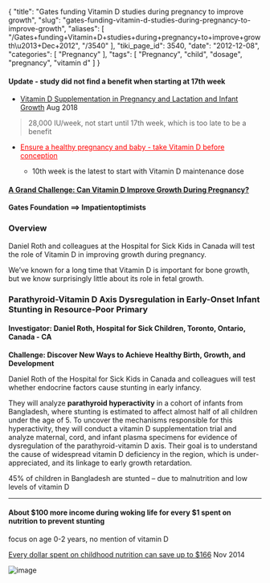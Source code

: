 {
    "title": "Gates funding Vitamin D studies during pregnancy to improve growth",
    "slug": "gates-funding-vitamin-d-studies-during-pregnancy-to-improve-growth",
    "aliases": [
        "/Gates+funding+Vitamin+D+studies+during+pregnancy+to+improve+growth\u2013+Dec+2012",
        "/3540"
    ],
    "tiki_page_id": 3540,
    "date": "2012-12-08",
    "categories": [
        "Pregnancy"
    ],
    "tags": [
        "Pregnancy",
        "child",
        "dosage",
        "pregnancy",
        "vitamin d"
    ]
}


#### Update - study did not find a benefit when starting at 17th week

* [Vitamin D Supplementation in Pregnancy and Lactation and Infant Growth](https://www.ncbi.nlm.nih.gov/pubmed/30089075) Aug 2018

> 28,000 IU/week, not start until 17th week, which is too late to be a benefit

* <a href="/posts/ensure-a-healthy-pregnancy-and-baby-take-vitamin-d-before-conception" style="color: red; text-decoration: underline;" title="This post/category does not exist yet: Ensure a healthy pregnancy and baby - take Vitamin D before conception">Ensure a healthy pregnancy and baby - take Vitamin D before conception</a>

   * 10th week is the latest to start with Vitamin D maintenance dose

#### [A Grand Challenge: Can Vitamin D Improve Growth During Pregnancy?](http://www.impatientoptimists.org/Posts/2012/12/Every-Parent-Wants-Their-Kid-to-Growup-Healthy-amp-Strong--So-Do-We)

 **Gates Foundation ==> Impatientoptimists** 

### Overview

Daniel Roth and colleagues at the Hospital for Sick Kids in Canada will test the role of Vitamin D in improving growth during pregnancy. 

We’ve known for a long time that Vitamin D is important for bone growth, but we know surprisingly little about its role in fetal growth.

### Parathyroid-Vitamin D Axis Dysregulation in Early-Onset Infant Stunting in Resource-Poor Primary

#### Investigator:	Daniel Roth, Hospital for Sick Children, Toronto, Ontario, Canada - CA

 **Challenge: Discover New Ways to Achieve Healthy Birth, Growth, and Development** 

Daniel Roth of the Hospital for Sick Kids in Canada and colleagues will test whether endocrine factors cause stunting in early infancy. 

They will analyze  **parathyroid hyperactivity**  in a cohort of infants from Bangladesh, where stunting is estimated to affect almost half of all children under the age of 5. To uncover the mechanisms responsible for this hyperactivity, they will conduct a vitamin D supplementation trial and analyze maternal, cord, and infant plasma specimens for evidence of dysregulation of the parathyroid-vitamin D axis. Their goal is to understand the cause of widespread vitamin D deficiency in the region, which is under-appreciated, and its linkage to early growth retardation.

45% of children in Bangladesh are stunted – due to malnutrition and low levels of vitamin D

---

#### About $100 more income during woking life for every $1 spent on nutrition to prevent stunting

focus on age 0-2 years, no mention of vitamin D

[Every dollar spent on childhood nutrition can save up to $166](http://www.theguardian.com/global-development-professionals-network/2014/nov/28/every-dollar-spent-on-childhood-nutrition-can-save-up-to-166)  Nov 2014

<img src="https://d378j1rmrlek7x.cloudfront.net/attachments/jpeg/stunting.jpg" alt="image">